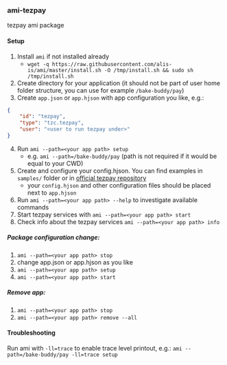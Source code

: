 ### ami-tezpay

tezpay ami package

#### Setup

1. Install `ami` if not installed already
    * `wget -q https://raw.githubusercontent.com/alis-is/ami/master/install.sh -O /tmp/install.sh && sudo sh /tmp/install.sh `
2. Create directory for your application (it should not be part of user home folder structure, you can use for example `/bake-buddy/pay`)
3. Create `app.json` or `app.hjson` with app configuration you like, e.g.:
```json
{
    "id": "tezpay",
    "type": "tzc.tezpay",
    "user": "<user to run tezpay under>"
}
```
4. Run `ami --path=<your app path> setup`
   * e.g. `ami --path=/bake-buddy/pay` (path is not required if it would be equal to your CWD)
5. Create and configure your config.hjson. You can find examples in `samples/` folder or in [official tezpay repository](https://github.com/tez-capital/tezpay/tree/main/docs/configuration) 
	- your `config.hjson` and other configuration files should be placed next to `app.hjson`
6. Run `ami --path=<your app path> --help` to investigate available commands
7. Start tezpay services with `ami --path=<your app path> start`
8. Check info about the tezpay services `ami --path=<your app path> info`

##### Package configuration change: 
1. `ami --path=<your app path> stop`
2. change app.json or app.hjson as you like
3. `ami --path=<your app path> setup`
4. `ami --path=<your app path> start`

##### Remove app: 
1. `ami --path=<your app path> stop`
2. `ami --path=<your app path> remove --all`

#### Troubleshooting 

Run ami with `-ll=trace` to enable trace level printout, e.g.:
`ami --path=/bake-buddy/pay -ll=trace setup`